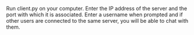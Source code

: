Run client.py on your computer.
Enter the IP address of the server and the port with which it is associated.
Enter a username when prompted and if other users are connected to the same server, you will be able to chat with them.
